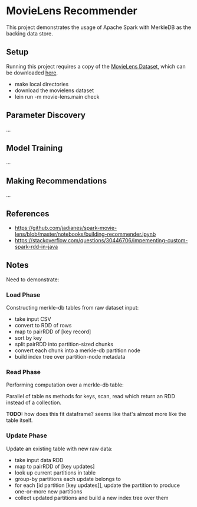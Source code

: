 MovieLens Recommender
=====================

This project demonstrates the usage of Apache Spark with MerkleDB as the backing
data store.


## Setup

Running this project requires a copy of the [MovieLens
Dataset](http://movielens.org/), which can be downloaded
[here](http://files.grouplens.org/datasets/movielens/ml-latest.zip).

- make local directories
- download the movielens dataset
- lein run -m movie-lens.main check


## Parameter Discovery

...


## Model Training

...


## Making Recommendations

...


## References

- https://github.com/jadianes/spark-movie-lens/blob/master/notebooks/building-recommender.ipynb
- https://stackoverflow.com/questions/30446706/impementing-custom-spark-rdd-in-java


## Notes

Need to demonstrate:

### Load Phase

Constructing merkle-db tables from raw dataset input:

- take input CSV
- convert to RDD of rows
- map to pairRDD of [key record]
- sort by key
- split pairRDD into partition-sized chunks
- convert each chunk into a merkle-db partition node
- build index tree over partition-node metadata

### Read Phase

Performing computation over a merkle-db table:

Parallel of table ns methods for keys, scan, read which return an RDD instead of
a collection.

**TODO:** how does this fit dataframe? seems like that's almost more like the
table itself.


### Update Phase

Update an existing table with new raw data:

- take input data RDD
- map to pairRDD of [key updates]
- look up current partitions in table
- group-by partitions each update belongs to
- for each [id partition [key updates]], update the partition to produce
  one-or-more new partitions
- collect updated partitions and build a new index tree over them
